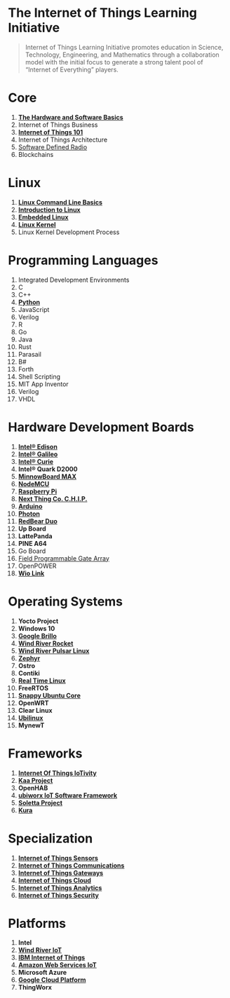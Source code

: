 # The Internet of Things Learning Initiative

> Internet of Things Learning Initiative promotes education in Science, Technology, Engineering, and Mathematics through a collaboration model with the initial focus to generate a strong talent pool of “Internet of Everything” players.

# Core

1. [__The Hardware and Software Basics__](https://theiotlearninginitiative.gitbooks.io/the-hardware-and-software-basics/content/)
2. Internet of Things Business
3. [__Internet of Things 101__](https://theiotlearninginitiative.gitbooks.io/internetofthings101/)
4. Internet of Things Architecture
5. [Software Defined Radio](https://theiotlearninginitiative.gitbooks.io/softwaredefinedradio/content/)
6. Blockchains

# Linux

1. [__Linux Command Line Basics__](https://www.udacity.com/course/linux-command-line-basics--ud595)
2. [__Introduction to Linux__](https://www.edx.org/course/introduction-linux-linuxfoundationx-lfs101x-0)
3. [__Embedded Linux__](https://theiotlearninginitiative.gitbooks.io/embedded-linux/)
4. [__Linux Kernel__](https://theiotlearninginitiative.gitbooks.io/linuxkernel/content/)
5. Linux Kernel Development Process

# Programming Languages

1. Integrated Development Environments
2. C
3. C++
4. [__Python__](https://theiotlearninginitiative.gitbooks.io/python/content/)
5. JavaScript
6. Verilog
7. R
8. Go
9. Java
10. Rust
11. Parasail
12. B#
13. Forth
14. Shell Scripting
15. MIT App Inventor
16. Verilog
17. VHDL

# Hardware Development Boards

1. [__Intel® Edison__](https://theiotlearninginitiative.gitbooks.io/inteledison/content/)
2. [__Intel® Galileo__](https://theiotlearninginitiative.gitbooks.io/intelgalileo/content/)
3. [__Intel® Curie__](https://theiotlearninginitiative.gitbooks.io/intelcurie/content/)
4. __Intel® Quark D2000__
5. [__MinnowBoard MAX__](https://theiotlearninginitiative.gitbooks.io/minnowboardmax/content/)
6. [__NodeMCU__](https://theiotlearninginitiative.gitbooks.io/nodemcu/content/) 
7. [__Raspberry Pi__](https://theiotlearninginitiative.gitbooks.io/raspberrypi/content/)
8. [__Next Thing Co. C.H.I.P.__](https://theiotlearninginitiative.gitbooks.io/nextthingcochip/content/)
9. [__Arduino__](https://theiotlearninginitiative.gitbooks.io/arduino/content/)
10. [__Photon__](https://theiotlearninginitiative.gitbooks.io/photon/content/)
11. [__RedBear Duo__](https://theiotlearninginitiative.gitbooks.io/redbearduo/content/)
11. __Up Board__
12. __LattePanda__
13. __PINE A64__
14. Go Board
15. [Field Programmable Gate Array]()
16. OpenPOWER
17. [__Wio Link__](https://theiotlearninginitiative.gitbooks.io/wiolink/content/)

# Operating Systems

1. __Yocto Project__
2. __Windows 10__
3. [__Google Brillo__](https://theiotlearninginitiative.gitbooks.io/googlebrillo/content/)
4. [__Wind River Rocket__](https://theiotlearninginitiative.gitbooks.io/iotwindriverrocket/content/)
5. [__Wind River Pulsar Linux__](https://theiotlearninginitiative.gitbooks.io/iotwindriverpulsarlinux/content/)
6. [__Zephyr__](https://theiotlearninginitiative.gitbooks.io/zephyr/content/)
7. __Ostro__
8. __Contiki__
9. [__Real Time Linux__](https://theiotlearninginitiative.gitbooks.io/internetofthingsrt/content/)
10. __FreeRTOS__
11. [__Snappy Ubuntu Core__](https://theiotlearninginitiative.gitbooks.io/iotsnappyubuntucore/content/)
12. __OpenWRT__
13. __Clear Linux__
14. [__Ubilinux__](https://theiotlearninginitiative.gitbooks.io/ubilinux/content/)
15. __MynewT__

# Frameworks

1. __[Internet Of Things IoTivity](https://theiotlearninginitiative.gitbooks.io/internetofthingsiotivity/content/)__
2. __[Kaa Project](http://www.kaaproject.org/)__
3. __OpenHAB__
4. __[ubiworx IoT Software Framework](http://www.ubiworx.com/ubiworx/)__
5. __[Soletta Project](https://theiotlearninginitiative.gitbooks.io/soletta/content/)__
6. __[Kura](http://www.eclipse.org/kura/)__

# Specialization

1. [__Internet of Things Sensors__](https://theiotlearninginitiative.gitbooks.io/internetofthingssensors/content/)
2. [__Internet of Things Communications__](https://theiotlearninginitiative.gitbooks.io/internetofthingscommunications/content/)
3. [__Internet of Things Gateways__](https://theiotlearninginitiative.gitbooks.io/internetofthingsgateways/content/)
4. [__Internet of Things Cloud__](https://theiotlearninginitiative.gitbooks.io/internetofthingscloud/content/)
5. [__Internet of Things Analytics__](https://theiotlearninginitiative.gitbooks.io/internetofthingsanalytics/content/)
6. [__Internet of Things Security__]()

# Platforms

1. __Intel__
2. [__Wind River IoT__](https://theiotlearninginitiative.gitbooks.io/windriveriot/content/)
3. [__IBM Internet of Things__](https://theiotlearninginitiative.gitbooks.io/ibminternetofthings/content/)
4. [__Amazon Web Services IoT__](https://theiotlearninginitiative.gitbooks.io/amazonwebservicesiot/content/)
5. __Microsoft Azure__
6. [__Google Cloud Platform__](https://www.gitbook.com/book/theiotlearninginitiative/googlecloudplatform/details)
7. __ThingWorx__
